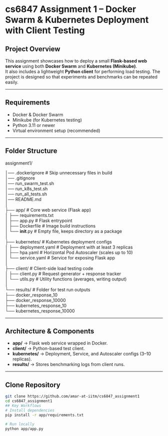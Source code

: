 # cs6847 Assignment 1 – Docker Swarm & Kubernetes Deployment with Client Testing

## Project Overview
This assignment showcases how to deploy a small **Flask-based web service** using both **Docker Swarm** and **Kubernetes (Minikube)**.  
It also includes a lightweight **Python client** for performing load testing. The project is designed so that experiments and benchmarks can be repeated easily.

---

## Requirements
- Docker & Docker Swarm
- Minikube (for Kubernetes testing)
- Python 3.11 or newer
- Virtual environment setup (recommended)

---

## Folder Structure
assignment1/

│── .dockerignore              # Skip unnecessary files in build  
│── .gitignore                 
│── run_swarm_test.sh  
│── run_k8s_test.sh  
│── run_all_tests.sh  
│── README.md                  
│  
├── app/                       # Core web service (Flask app)  
│   ├── requirements.txt                  
│   ├── app.py                 # Flask entrypoint  
│   ├── Dockerfile             # Image build instructions  
│   └── __init__.py            # Empty file, keeps directory as a package  
│  
├── kubernetes/                # Kubernetes deployment configs  
│   ├── deployment.yaml        # Deployment with at least 3 replicas  
│   ├── hpa.yaml               # Horizontal Pod Autoscaler (scales up to 10)  
│   └── service.yaml           # Service for exposing Flask app  
│  
├── client/                    # Client-side load testing code  
│   ├── client.py              # Request generator + response tracker  
│   └── utils.py               # Utility functions (averages, writing output)  
│  
└── results/                   # Folder for test run outputs  
    ├── docker_response_10  
    ├── docker_response_10000  
    ├── kubernetes_response_10  
    └── kubernetes_response_10000  

---

## Architecture & Components
- **app/** → Flask web service wrapped in Docker.  
- **client/** → Python-based test client.  
- **kubernetes/** → Deployment, Service, and Autoscaler configs (3–10 replicas).  
- **results/** → Stores benchmarking logs from client runs.  

---

## Clone Repository
```bash
git clone https://github.com/amar-at-iitm/cs6847_assignment1
cd cs6847_assignment1
## Key Workflows
# Install dependencies
pip install -r app/requirements.txt

# Run locally
python app/app.py



